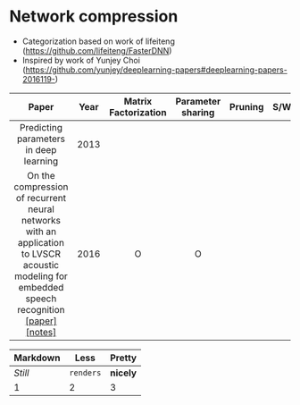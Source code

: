 # Network compression

- Categorization based on work of lifeiteng (https://github.com/lifeiteng/FasterDNN)
- Inspired by work of Yunjey Choi (https://github.com/yunjey/deeplearning-papers#deeplearning-papers-2016119-)




| Paper         | Year  | Matrix Factorization | Parameter sharing | Pruning | S/W | H/W | DNN type |
| :-----------: |:-----:|:-----------:|:-------:|:-------:|:---:|:---:|:--------:|
| Predicting parameters in deep learning | 2013 | | | | | | **CNN** | 
| On the compression of recurrent neural networks with an application to LVSCR acoustic modeling for embedded speech recognition [[paper]](https://arxiv.org/pdf/1603.08042.pdf) [[notes]](https://github.com/mjc92/studies/blob/master/notes/On_the_compression_of_recurrent_neural_networks_with_an_application_to_lvcsr_acoustic_modeling_for_embedded_speech_recognition.md) | 2016 | O | O | | | | **RNN** |


Markdown | Less | Pretty
--- | --- | ---
*Still* | `renders` | **nicely**
1 | 2 | 3

